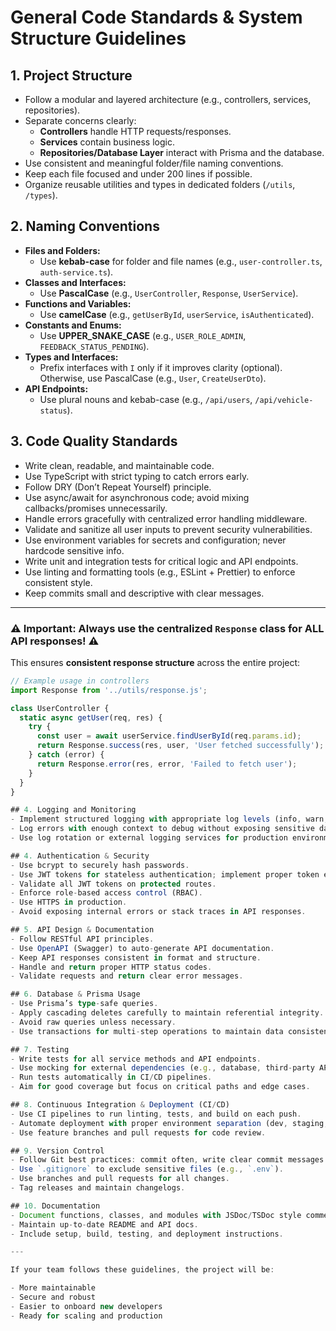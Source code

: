 # General Code Standards & System Structure Guidelines

## 1. Project Structure
- Follow a modular and layered architecture (e.g., controllers, services, repositories).
- Separate concerns clearly:
  - **Controllers** handle HTTP requests/responses.
  - **Services** contain business logic.
  - **Repositories/Database Layer** interact with Prisma and the database.
- Use consistent and meaningful folder/file naming conventions.
- Keep each file focused and under 200 lines if possible.
- Organize reusable utilities and types in dedicated folders (`/utils`, `/types`).
## 2. Naming Conventions
- **Files and Folders:**
  - Use **kebab-case** for folder and file names (e.g., `user-controller.ts`, `auth-service.ts`).
- **Classes and Interfaces:**
  - Use **PascalCase** (e.g., `UserController`, `Response`, `UserService`).
- **Functions and Variables:**
  - Use **camelCase** (e.g., `getUserById`, `userService`, `isAuthenticated`).
- **Constants and Enums:**
  - Use **UPPER_SNAKE_CASE** (e.g., `USER_ROLE_ADMIN`, `FEEDBACK_STATUS_PENDING`).
- **Types and Interfaces:**
  - Prefix interfaces with `I` only if it improves clarity (optional). Otherwise, use PascalCase (e.g., `User`, `CreateUserDto`).
- **API Endpoints:**
  - Use plural nouns and kebab-case (e.g., `/api/users`, `/api/vehicle-status`).
## 3. Code Quality Standards
- Write clean, readable, and maintainable code.
- Use TypeScript with strict typing to catch errors early.
- Follow DRY (Don’t Repeat Yourself) principle.
- Use async/await for asynchronous code; avoid mixing callbacks/promises unnecessarily.
- Handle errors gracefully with centralized error handling middleware.
- Validate and sanitize all user inputs to prevent security vulnerabilities.
- Use environment variables for secrets and configuration; never hardcode sensitive info.
- Write unit and integration tests for critical logic and API endpoints.
- Use linting and formatting tools (e.g., ESLint + Prettier) to enforce consistent style.
- Keep commits small and descriptive with clear messages.

---

### ⚠️ **Important: Always use the centralized `Response` class for ALL API responses!** ⚠️

This ensures **consistent response structure** across the entire project:

```ts
// Example usage in controllers
import Response from '../utils/response.js';

class UserController {
  static async getUser(req, res) {
    try {
      const user = await userService.findUserById(req.params.id);
      return Response.success(res, user, 'User fetched successfully');
    } catch (error) {
      return Response.error(res, error, 'Failed to fetch user');
    }
  }
}

## 4. Logging and Monitoring
- Implement structured logging with appropriate log levels (info, warn, error).
- Log errors with enough context to debug without exposing sensitive data.
- Use log rotation or external logging services for production environments.

## 4. Authentication & Security
- Use bcrypt to securely hash passwords.
- Use JWT tokens for stateless authentication; implement proper token expiration.
- Validate all JWT tokens on protected routes.
- Enforce role-based access control (RBAC).
- Use HTTPS in production.
- Avoid exposing internal errors or stack traces in API responses.

## 5. API Design & Documentation
- Follow RESTful API principles.
- Use OpenAPI (Swagger) to auto-generate API documentation.
- Keep API responses consistent in format and structure.
- Handle and return proper HTTP status codes.
- Validate requests and return clear error messages.

## 6. Database & Prisma Usage
- Use Prisma’s type-safe queries.
- Apply cascading deletes carefully to maintain referential integrity.
- Avoid raw queries unless necessary.
- Use transactions for multi-step operations to maintain data consistency.

## 7. Testing
- Write tests for all service methods and API endpoints.
- Use mocking for external dependencies (e.g., database, third-party APIs).
- Run tests automatically in CI/CD pipelines.
- Aim for good coverage but focus on critical paths and edge cases.

## 8. Continuous Integration & Deployment (CI/CD)
- Use CI pipelines to run linting, tests, and build on each push.
- Automate deployment with proper environment separation (dev, staging, production).
- Use feature branches and pull requests for code review.

## 9. Version Control
- Follow Git best practices: commit often, write clear commit messages.
- Use `.gitignore` to exclude sensitive files (e.g., `.env`).
- Use branches and pull requests for all changes.
- Tag releases and maintain changelogs.

## 10. Documentation
- Document functions, classes, and modules with JSDoc/TSDoc style comments.
- Maintain up-to-date README and API docs.
- Include setup, build, testing, and deployment instructions.

---

If your team follows these guidelines, the project will be:

- More maintainable  
- Secure and robust  
- Easier to onboard new developers  
- Ready for scaling and production  
